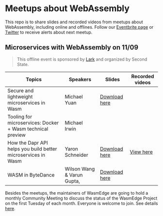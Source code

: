 # Meetups about WebAssembly

This repo is to share slides and recorded videos from meetups about WebAssembly, including online and offlines. Follow our [Eventbrite page](https://www.eventbrite.com/o/second-state-55396277393) or [Twitter](https://twitter.com/secondstateinc) to receive alerts about next meetup.

## Microservices with WebAssembly on 11/09

> This offline event is sponsored by [Lark](https://www.larksuite.com/) and organized by Second State.


| Topics                                                         | Speakers                    | Slides | Recorded videos |
|---------------------------------------------------------------|----------------------------|--------|-----------------|
| Secure and lightweight microservices in Wasm                  | Michael Yuan               |  [Download here](https://github.com/second-state/meetups/blob/main/mtv-meetup-1109/lightweight-Microservices-in-WebAssembly.pdf)      |                 |
| Tooling for microservices: Docker + Wasm technical preview    | Michael Irwin              |        |                 |
| How the Dapr API helps you build better microservices in Wasm | Yaron Schneider            |   [Download here](https://github.com/second-state/meetups/blob/main/mtv-meetup-1109/dapr_wasm.pdf)     |       [View here](https://youtu.be/q86Ujo8B_5I)          |
| WASM in ByteDance                                             | Wilson Wang & Varun Gupta, |    [Download here](https://github.com/second-state/meetups/blob/main/mtv-meetup-1109/webassembly_in_bytedance.pdf)     |                 |

Besides the meetups, the maintainers of WasmEdge are going to hold a monthly Community Meeting to discuss the status of the WasmEdge Project on the first Tuesday of each month. Everyone is welcome to join. See details [here](https://docs.google.com/document/d/1iFlVl7R97Lze4RDykzElJGDjjWYDlkI8Rhf8g4dQ5Rk/edit?usp=sharing).

